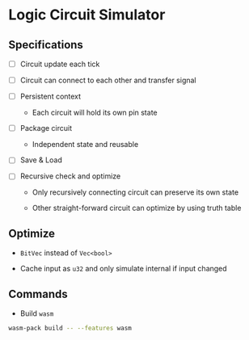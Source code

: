 # Logic Circuit Simulator

## Specifications

- [ ] Circuit update each tick

- [ ] Circuit can connect to each other and transfer signal

- [ ] Persistent context

    + Each circuit will hold its own pin state

- [ ] Package circuit

    + Independent state and reusable

- [ ] Save & Load

- [ ] Recursive check and optimize

    + Only recursively connecting circuit can preserve its own state

    + Other straight-forward circuit can optimize by using truth table

## Optimize

- `BitVec` instead of `Vec<bool>`

- Cache input as `u32` and only simulate internal if input changed

## Commands

- Build `wasm`

```sh
wasm-pack build -- --features wasm
```
